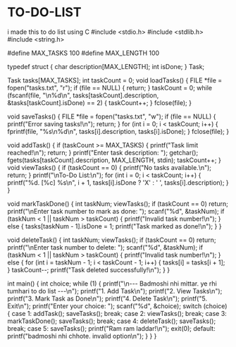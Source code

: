 # TO-DO-LIST
i made this to do list using C
#include <stdio.h>
#include <stdlib.h>
#include <string.h>

#define MAX_TASKS 100
#define MAX_LENGTH 100

typedef struct {
    char description[MAX_LENGTH];
    int isDone; 
} Task;

Task tasks[MAX_TASKS];
int taskCount = 0;
void loadTasks() {
    FILE *file = fopen("tasks.txt", "r");
    if (file == NULL) {
        return;
    }
    taskCount = 0;
    while (fscanf(file, "\n%d\n", tasks[taskCount].description, &tasks[taskCount].isDone) == 2) {
        taskCount++;
    }
    fclose(file);
}

void saveTasks() {
    FILE *file = fopen("tasks.txt", "w");
    if (file == NULL) {
        printf("Error saving tasks!\n");
        return;
    }
    for (int i = 0; i < taskCount; i++) {
        fprintf(file, "%s\n%d\n", tasks[i].description, tasks[i].isDone);
    }
    fclose(file);
}

void addTask() {
    if (taskCount >= MAX_TASKS) {
        printf("Task limit reached!\n");
        return;
    }
    printf("Enter task description: ");
    getchar(); 
    fgets(tasks[taskCount].description, MAX_LENGTH, stdin);
     taskCount++;
     }
     void viewTasks() {
    if (taskCount == 0) {
        printf("No tasks available.\n");
        return;
    }
    printf("\nTo-Do List:\n");
    for (int i = 0; i < taskCount; i++) {
        printf("%d. [%c] %s\n", i + 1, tasks[i].isDone ? 'X' : ' ', tasks[i].description);
    }
}

void markTaskDone() {
    int taskNum;
    viewTasks();
    if (taskCount == 0) return;
    printf("\nEnter task number to mark as done: ");
    scanf("%d", &taskNum);
    if (taskNum < 1 || taskNum > taskCount) {
        printf("Invalid task number!\n");
    } else {
        tasks[taskNum - 1].isDone = 1;
        printf("Task marked as done!\n");
    }
}

void deleteTask() {
    int taskNum;
    viewTasks();
    if (taskCount == 0) return;
    printf("\nEnter task number to delete: ");
    scanf("%d", &taskNum);
    if (taskNum < 1 || taskNum > taskCount) {
        printf("Invalid task number!\n");
    } else {
        for (int i = taskNum - 1; i < taskCount - 1; i++) {
            tasks[i] = tasks[i + 1];
        }
        taskCount--;
        printf("Task deleted successfully!\n");
    }
}

int main() {
    int choice;
    while (1) {
        printf("\n--- Badmoshi nhi mittar. ye rhi tumhari to do list ---\n");
        printf("1. Add Task\n");
        printf("2. View Tasks\n");
        printf("3. Mark Task as Done\n");
        printf("4. Delete Task\n");
        printf("5. Exit\n");
        printf("Enter your choice: ");
        scanf("%d", &choice);
        switch (choice) {
            case 1:
                addTask();
                saveTasks();
                break;
            case 2:
                viewTasks();
                break;
            case 3:
                markTaskDone();
                saveTasks();
                break;
            case 4:
                deleteTask();
                saveTasks();
                break;
            case 5:
                saveTasks();
                printf("Ram ram laddar!\n");
                exit(0);
            default:
                printf("badmoshi nhi chhote. invalid option\n");
        }
    }
}

   
    
